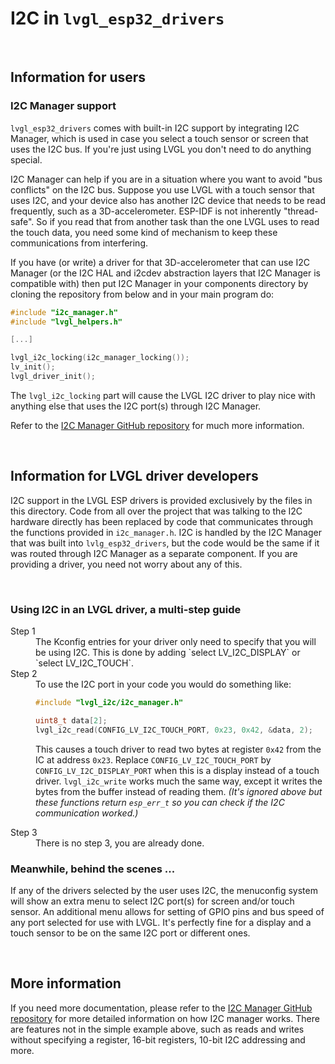 # I2C in `lvgl_esp32_drivers`


&nbsp;


## Information for users

### I2C Manager support

`lvgl_esp32_drivers` comes with built-in I2C support by integrating I2C Manager, which is used in case you select a touch sensor or screen that uses the I2C bus. If you're just using LVGL you don't need to do anything special.

I2C Manager can help if you are in a situation where you want to avoid "bus conflicts" on the I2C bus. Suppose you use LVGL with a touch sensor that uses I2C, and your device also has another I2C device that needs to be read frequently, such as a 3D-accelerometer. ESP-IDF is not inherently "thread-safe". So if you read that from another task than the one LVGL uses to read the touch data, you need some kind of mechanism to keep these communications from interfering. 

If you have (or write) a driver for that 3D-accelerometer that can use I2C Manager (or the I2C HAL and i2cdev abstraction layers that I2C Manager is compatible with) then put I2C Manager in your components directory by cloning the repository from below and in your main program do:

```c
#include "i2c_manager.h"
#include "lvgl_helpers.h"

[...]

lvgl_i2c_locking(i2c_manager_locking());
lv_init();
lvgl_driver_init();
```

The `lvgl_i2c_locking` part will cause the LVGL I2C driver to play nice with anything else that uses the I2C port(s) through I2C Manager.

Refer to the [I2C Manager GitHub repository](https://github.com/ropg/i2c_manager) for much more information. 


&nbsp;


## Information for LVGL driver developers

I2C support in the LVGL ESP drivers is provided exclusively by the files in this directory. Code from all over the project that was talking to the I2C hardware directly has been replaced by code that communicates through the functions provided in `i2c_manager.h`. I2C is handled by the I2C Manager that was built into `lvlg_esp32_drivers`, but the code would be the same if it was routed through I2C Manager as a separate component. If you are providing a driver, you need not worry about any of this.


&nbsp;


### Using I2C in an LVGL driver, a multi-step guide

<dl>

<dt>Step 1</dt>

<dd>
The Kconfig entries for your driver only need to specify that you will be using I2C. This is done by adding `select LV_I2C_DISPLAY` or `select LV_I2C_TOUCH`.
</dd>


<dt>Step 2</dt>

<dd>
To use the I2C port in your code you would do something like:

    
```c
#include "lvgl_i2c/i2c_manager.h"

uint8_t data[2];
lvgl_i2c_read(CONFIG_LV_I2C_TOUCH_PORT, 0x23, 0x42, &data, 2);
```

This causes a touch driver to read two bytes at register `0x42` from the IC at address `0x23`. Replace `CONFIG_LV_I2C_TOUCH_PORT` by `CONFIG_LV_I2C_DISPLAY_PORT` when this is a display instead of a touch driver. `lvgl_i2c_write` works much the same way, except it writes the bytes from the buffer instead of reading them. _(It's ignored above but these functions return `esp_err_t` so you can check if the I2C communication worked.)_
</dd>

<dt>Step 3</dt>

<dd>
There is no step 3, you are already done.
</dd>

</dl>


### Meanwhile, behind the scenes ...

If any of the drivers selected by the user uses I2C, the menuconfig system will show an extra menu to select I2C port(s) for screen and/or touch sensor. An additional menu allows for setting of GPIO pins and bus speed of any port selected for use with LVGL. It's perfectly fine for a display and a touch sensor to be on the same I2C port or different ones. 


&nbsp;


## More information

If you need more documentation, please refer to the [I2C Manager GitHub repository](https://github.com/ropg/i2c_manager) for more detailed information on how I2C manager works. There are features not in the simple example above, such as reads and writes without specifying a register, 16-bit registers, 10-bit I2C addressing and more. 
